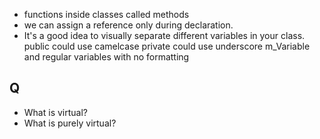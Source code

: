 - functions inside classes called methods
- we can assign a reference only during declaration.
- It's a good idea to visually separate different variables in your class.
    public could use camelcase
    private could use underscore m_Variable and
    regular variables with no formatting


## Q
- What is virtual?
- What is purely virtual?
